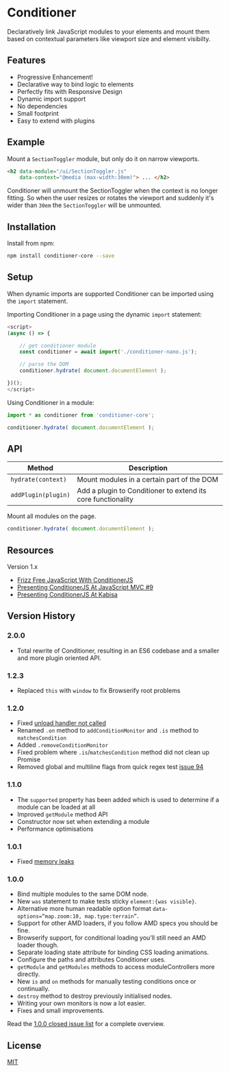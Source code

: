 # Conditioner

Declaratively link JavaScript modules to your elements and mount them based on contextual parameters like viewport size and element visibilty.



## Features

- Progressive Enhancement!
- Declarative way to bind logic to elements
- Perfectly fits with Responsive Design
- Dynamic import support
- No dependencies
- Small footprint
- Easy to extend with plugins



## Example

Mount a `SectionToggler` module, but only do it on narrow viewports.

```html
<h2 data-module="/ui/SectionToggler.js"
    data-context="@media (max-width:30em)"> ... </h2>
```

Conditioner will unmount the SectionToggler when the context is no longer fitting. So when the user resizes or rotates the viewport and suddenly it's wider than `30em` the `SectionToggler` will be unmounted.



## Installation

Install from npm:

```bash
npm install conditioner-core --save
```


## Setup

When dynamic imports are supported Conditioner can be imported using the `import` statement.


Importing Conditioner in a page using the dynamic `import` statement:

```js
<script>
(async () => {

    // get conditioner module
    const conditioner = await import('./conditioner-nano.js');

    // parse the DOM
    conditioner.hydrate( document.documentElement );

})();
</script>
```


Using Conditioner in a module:

```js
import * as conditioner from 'conditioner-core';

conditioner.hydrate( document.documentElement );
```



## API

Method                      | Description
----------------------------|---------------
`hydrate(context)`          | Mount modules in a certain part of the DOM
`addPlugin(plugin)`         | Add a plugin to Conditioner to extend its core functionality

Mount all modules on the page.

```js
conditioner.hydrate( document.documentElement );
```



## Resources

Version 1.x

* [Frizz Free JavaScript With ConditionerJS](http://www.smashingmagazine.com/2014/04/03/frizz-free-javascript-with-conditionerjs/)
* [Presenting ConditionerJS At JavaScript MVC #9](http://rikschennink.nl/thoughts/frizz-free-javascript-mvc-meetup-9/)
* [Presenting ConditionerJS At Kabisa](http://rikschennink.nl/thoughts/frizz-free-javascript-fronteers-meetup/)



## Version History

### 2.0.0

* Total rewrite of Conditioner, resulting in an ES6 codebase and a smaller and more plugin oriented API.


### 1.2.3

* Replaced `this` with `window` to fix Browserify root problems


### 1.2.0

* Fixed [unload handler not called](https://github.com/rikschennink/conditioner/issues/91)
* Renamed `.on` method to `addConditionMonitor` and `.is` method to `matchesCondition`
* Added `.removeConditionMonitor`
* Fixed problem where `.is`/`matchesCondition` method did not clean up Promise
* Removed global and multiline flags from quick regex test [issue 94](https://github.com/rikschennink/conditioner/issues/94)


### 1.1.0

* The `supported` property has been added which is used to determine if a module can be loaded at all
* Improved `getModule` method API
* Constructor now set when extending a module
* Performance optimisations


### 1.0.1

* Fixed [memory leaks](https://github.com/rikschennink/conditioner/issues/71)


### 1.0.0

* Bind multiple modules to the same DOM node.
* New `was` statement to make tests sticky `element:{was visible}`.
* Alternative more human readable option format `data-options=“map.zoom:10, map.type:terrain”`.
* Support for other AMD loaders, if you follow AMD specs you should be fine.
* Browserify support, for conditional loading you'll still need an AMD loader though. 
* Separate loading state attribute for binding CSS loading animations.
* Configure the paths and attributes Conditioner uses.
* `getModule` and `getModules` methods to access moduleControllers more directly.
* New `is` and `on` methods for manually testing conditions once or continually.
* `destroy` method to destroy previously initialised nodes.
* Writing your own monitors is now a lot easier.
* Fixes and small improvements.

Read the [1.0.0 closed issue list](https://github.com/rikschennink/conditioner/issues?milestone=2&page=1&state=closed) for a complete overview.


## License

[MIT](http://www.opensource.org/licenses/mit-license.php)
